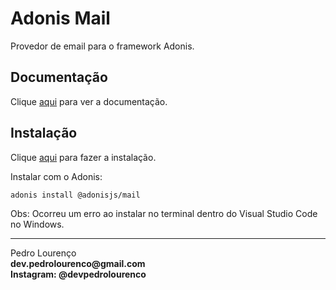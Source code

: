 # Adonis Mail

Provedor de email para o framework Adonis.

## Documentação

Clique [aqui](https://github.com/adonisjs/adonis-mail) para ver a documentação.

## Instalação

Clique [aqui](https://www.npmjs.com/package/@adonisjs/mail) para fazer a instalação.

Instalar com o Adonis:

```
adonis install @adonisjs/mail
```

Obs: Ocorreu um erro ao instalar no terminal dentro do Visual Studio Code no Windows.


<hr>
<stong>Pedro Lourenço</strong><br>
<Strong>dev.pedrolourenco@gmail.com</strong><br>
<Strong>Instagram: @devpedrolourenco</strong>